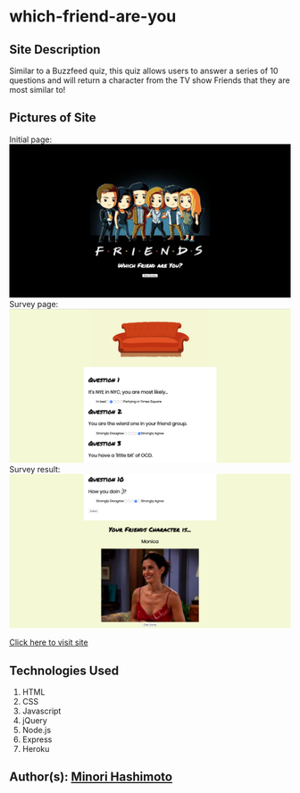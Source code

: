 # which-friend-are-you

## Site Description
Similar to a Buzzfeed quiz, this quiz allows users to answer a series of 10 questions and will return a character from the TV show Friends that they are most similar to! 

## Pictures of Site
Initial page: 
![Site Screenshot](app/public/assets/images/site1.png)
Survey page: 
![Site Screenshot](app/public/assets/images/site2.png)
Survey result: 
![Site Screenshot](app/public/assets/images/site3.png)

[Click here to visit site](https://which-friend-are-you.herokuapp.com/)

## Technologies Used
1. HTML 
2. CSS
4. Javascript
5. jQuery
6. Node.js
7. Express
8. Heroku

## Author(s): [Minori Hashimoto](https://github.com/minori-fh)